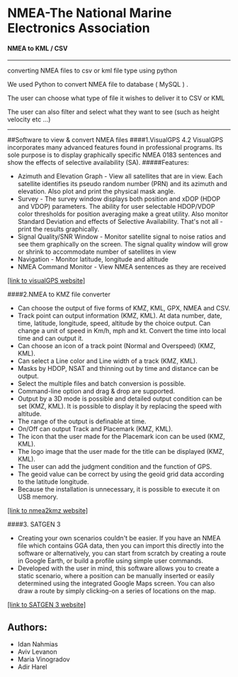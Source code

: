 # NMEA-The National Marine Electronics Association

#### NMEA to KML / CSV 
-----------------------------------------------------------
converting NMEA files to csv or kml file type using python 

We used Python to convert NMEA file to database ( MySQL ) .

The user can choose what type of file it wishes to deliver it to CSV or KML

The user can also filter and select what they want to see (such as height velocity etc ...)

-----------------------------------------------------------

##Software to view & convert NMEA files
####1.VisualGPS 4.2
VisualGPS incorporates many advanced features found in professional programs. Its sole purpose is to display graphically specific NMEA 0183 sentences and show the effects of selective availability (SA).
#####Features:
* Azimuth and Elevation Graph - View all satellites that are in view. Each satellite identifies its pseudo random number (PRN) and its azimuth and elevation. Also plot and print  the physical mask angle.
* Survey - The survey window displays both position and xDOP (HDOP and VDOP) parameters. The ability for user selectable HDOP/VDOP color thresholds for position averaging make a great utility. Also monitor Standard Deviation and effects of Selective Availability.   That's not all - print the results graphically.
* Signal Quality/SNR Window - Monitor satellite signal to noise ratios and see them graphically on the screen. The signal quality window will grow or shrink to accommodate number of satellites in view
* Navigation - Monitor latitude, longitude and altitude
* NMEA Command Monitor - View NMEA sentences as they are received

[[link to visualGPS website]](http://www.visualgps.net/)

####2.NMEA to KMZ file converter

* Can choose the output of five forms of KMZ, KML, GPX, NMEA and CSV.
* Track point can output information (KMZ, KML).
   At data number, date, time, latitude, longitude, speed, altitude by the choice output.
   Can change a unit of speed in Km/h, mph and kt.
   Convert the time into local time and can output it.
* Can choose an icon of a track point (Normal and Overspeed) (KMZ, KML).
* Can select a Line color and Line width of a track (KMZ, KML).
* Masks by HDOP, NSAT and thinning out by time and distance can be output.
* Select the multiple files and batch conversion is possible.
* Command-line option and drag & drop are supported.
* Output by a 3D mode is possible and detailed output condition can be set (KMZ, KML).
   It is possible to display it by replacing the speed with altitude.
* The range of the output is definable at time.
* On/Off can output Track and Placemark (KMZ, KML).
* The icon that the user made for the Placemark icon can be used (KMZ, KML).
* The logo image that the user made for the title can be displayed (KMZ, KML).
* The user can add the judgment condition and the function of GPS.
* The geoid value can be correct by using the geoid grid data according to the latitude longitude.
* Because the installation is unnecessary, it is possible to execute it on USB memory.

[[link to nmea2kmz website]](http://homepage2.nifty.com/k8/gps/file/nmea2kmz.htm)

####3. SATGEN 3

* Creating your own scenarios couldn't be easier. If you have an NMEA file which contains GGA data, then you can import this directly into the software or alternatively, you can start from scratch by creating a route in Google Earth, or build a profile using simple user commands.
* Developed with the user in mind, this software allows you to create a static scenario, where a position can be manually inserted or easily determined using the integrated Google Maps screen. You can also draw a route by simply clicking-on a series of locations on the map.

[[link to SATGEN 3 website]](http://www.labsat.co.uk/index.php/en/products/satgen-simulator-software)


## Authors:
* Idan Nahmias
* Aviv Levanon
* Maria Vinogradov
* Adir Harel
